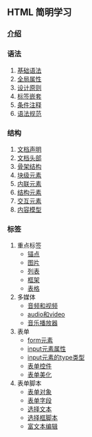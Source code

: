 ## HTML 简明学习


### [介绍](HTML/HTML_README.md)

### 语法

1. [基础语法](HTML/grammar/grammar_baseGrammer.md)
2. [全局属性](HTML/grammar/grammar_attribute.md)
3. [设计原则](HTML/grammar/grammar_strategy.md)
4. [标签嵌套](HTML/grammar/grammar_tagsNesting.md)
5. [条件注释](HTML/grammar/grammar_IEComment.md)
6. [语法规范](HTML/grammar/grammar_standard.md) 

### 结构

1. [文档声明](HTML/structure/structure_doctype.md)
2. [文档头部](HTML/structure/structure_docHead.md)
3. [骨架结构](HTML/structure/structure_docStruc.md)
4. [块级元素](HTML/structure/structure_eleBlock.md)
5. [内联元素](HTML/structure/structure_eleInline.md)
6. [结构元素](HTML/structure/structure_eleStruc.md)
7. [交互元素](HTML/structure/structure_eleMutual.md)
8. [内容模型](HTML/structure/structure_contModel.md)


### 标签

1.  重点标签
	* [锚点](HTML/tags/tags_a.md)
	* [图片](HTML/tags/tags_img.md)  	
	* [列表](HTML/tags/tags_list.md)  	
	* [框架](HTML/tags/tags_frame.md)  	
	* [表格](HTML/tags/tags_table.md)  	
2.  多媒体	
	* [音频和视频](HTML/tags/tags_img.md)  	
	* [audio和video](HTML/tags/tags_img.md)  	
	* [音乐播放器](HTML/tags/tags_img.md)  		
3. 表单 
	* [form元素](HTML/tags/form/form.md)
	* [input元素属性](HTML/tags/form/form_inputAttr.md)
	* [input元素的type类型](HTML/tags/form/form_inputType.md)
	* [表单控件](HTML/tags/form/form_formCont.md)
	* [表单美化](HTML/tags/form/form_formBeau.md)
4. 表单脚本
	* [表单对象](HTML/tags/form/form_formObj.md)
	* [表单字段](HTML/tags/form/form_formEle.md)
	* [选择文本](HTML/tags/form/form_select.md)
	* [选择框脚本](HTML/tags/form/form_selOption.md)
	* [富文本编辑](HTML/tags/form/form_WYSIWYG.md)
